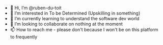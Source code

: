 - 👋 Hi, I’m @ruben-du-toit
- 👀 I’m interested in To be Determined (Upskilling in something)
- 🌱 I’m currently learning to understand the software dev world
- 💞️ I’m looking to collaborate on nothing at the moment
- 📫 How to reach me - please don't because I won't be on this platform to frequently

<!---
ruben-du-toit/ruben-du-toit is a ✨ special ✨ repository because its `README.md` (this file) appears on your GitHub profile.
You can click the Preview link to take a look at your changes.
--->
